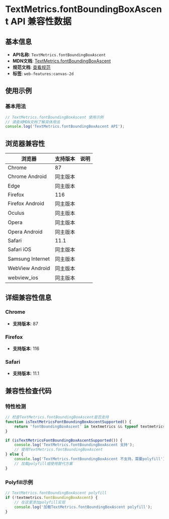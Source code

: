 # TextMetrics.fontBoundingBoxAscent API 兼容性数据

## 基本信息

- **API名称**: `TextMetrics.fontBoundingBoxAscent`
- **MDN文档**: [TextMetrics.fontBoundingBoxAscent](https://developer.mozilla.org/docs/Web/API/TextMetrics/fontBoundingBoxAscent)
- **规范文档**: [查看规范](https://html.spec.whatwg.org/multipage/canvas.html#dom-textmetrics-fontboundingboxascent-dev)
- **标签**: `web-features:canvas-2d`

## 使用示例

### 基本用法

```javascript
// TextMetrics.fontBoundingBoxAscent 使用示例
// 请查阅MDN文档了解具体用法
console.log('TextMetrics.fontBoundingBoxAscent API');
```

## 浏览器兼容性

| 浏览器 | 支持版本 | 说明 |
|--------|----------|------|
| Chrome | 87 |  |
| Chrome Android | 同主版本 |  |
| Edge | 同主版本 |  |
| Firefox | 116 |  |
| Firefox Android | 同主版本 |  |
| Oculus | 同主版本 |  |
| Opera | 同主版本 |  |
| Opera Android | 同主版本 |  |
| Safari | 11.1 |  |
| Safari iOS | 同主版本 |  |
| Samsung Internet | 同主版本 |  |
| WebView Android | 同主版本 |  |
| webview_ios | 同主版本 |  |

## 详细兼容性信息

### Chrome

- **支持版本**: 87

### Firefox

- **支持版本**: 116

### Safari

- **支持版本**: 11.1

## 兼容性检查代码

### 特性检测

```javascript
// 检查TextMetrics.fontBoundingBoxAscent是否支持
function isTextMetricsFontBoundingBoxAscentSupported() {
    return 'fontBoundingBoxAscent' in textmetrics && typeof textmetrics.fontBoundingBoxAscent === 'function';
}

if (isTextMetricsFontBoundingBoxAscentSupported()) {
    console.log('TextMetrics.fontBoundingBoxAscent 支持');
    // 使用TextMetrics.fontBoundingBoxAscent
} else {
    console.log('TextMetrics.fontBoundingBoxAscent 不支持，需要polyfill');
    // 加载polyfill或使用替代方案
}
```

### Polyfill示例

```javascript
// TextMetrics.fontBoundingBoxAscent polyfill
if (!textmetrics.fontBoundingBoxAscent) {
    // 在这里添加polyfill实现
    console.log('加载TextMetrics.fontBoundingBoxAscent polyfill');
}
```

